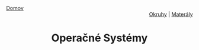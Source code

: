 <div align="center">
    <div align="left">
        <a href="/README.md">Domov</a>
    </div>
    <div align="right">
        <a href="../OKRUHY.md#operačné-systémy">Okruhy</a>
        |
        <a href="https://drive.google.com/drive/folders/">Materály</a>
    </div>

# Operačné Systémy
</div>
